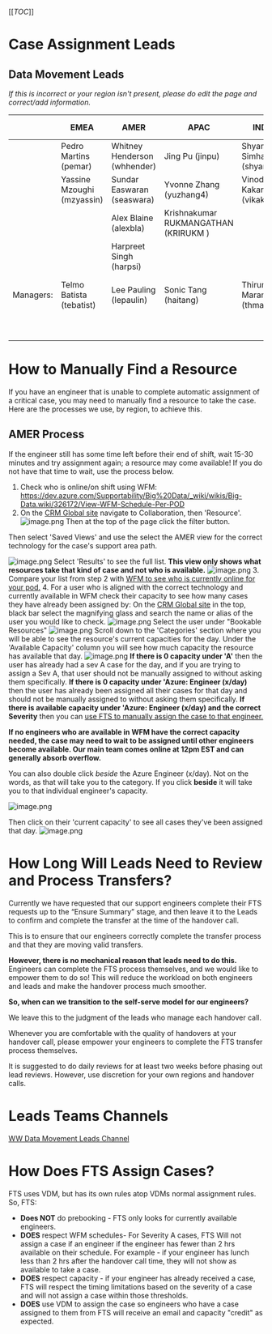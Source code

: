[[_TOC_]]

# Case Assignment Leads

## Data Movement Leads

_If this is incorrect or your region isn't present, please do edit the page and correct/add information._

||EMEA|AMER|APAC|INDIA|Mindtree - Redmond|Mindtree - India| 
|------------------|------------------|----------|--------------------|---------------------|------------------|------------------|
||Pedro Martins (pemar)|Whitney Henderson (whhender)| Jing Pu (jinpu)|Shyam Simha (shyamsim)|Supreeth Vasudevamurthy (v-suvas)|Chanakya Jalda|
||Yassine Mzoughi (mzyassin)|Sundar Easwaran (seaswara)|Yvonne Zhang (yuzhang4)| Vinod Kakarparhi (vikakarp)||ALEKYA PONUKUMATI (v-alponu)|
|||Alex Blaine (alexbla)|Krishnakumar RUKMANGATHAN (KRIRUKM )||||
|||Harpreet Singh (harpsi)|||||
|Managers:|Telmo Batista (tebatist)|Lee Pauling (lepaulin)|Sonic Tang (haitang)|Thirumal Maram (thmaram)|Chaithanya Reddy Sarabuddi (v-chaisc)|Vinod Kumar ( v-vinoku )|
||||||Nisar Ansari(v-niansa)||


# How to Manually Find a Resource

If you have an engineer that is unable to complete automatic assignment of a critical case, you may need to manually find a resource to take the case. Here are the processes we use, by region, to achieve this.

## AMER Process

If the engineer still has some time left before their end of shift, wait 15-30 minutes and try assignment again; a resource may come available! If you do not have that time to wait, use the process below.

1. Check who is online/on shift using WFM: https://dev.azure.com/Supportability/Big%20Data/_wiki/wikis/Big-Data.wiki/326172/View-WFM-Schedule-Per-POD
2. On the [CRM Global site](https://crmglobal.corp.microsoft.com/GLBCRMSUP/main.aspx#746218167) navigate to Collaboration, then 'Resource'. 
![image.png](/.attachments/image-6fb57c99-6ac4-4ddf-9458-c3e457e1ca63.png)
Then at the top of the page click the filter button. 

Then select 'Saved Views' and use the select the AMER view for the correct technology for the case's support area path. 

![image.png](/.attachments/image-d7b60fc4-ac46-46ba-a08c-449de2a8fd11.png)
Select 'Results' to see the full list. **This view only shows what resources take that kind of case and not who is available.**
![image.png](/.attachments/image-d1a97275-496e-4759-b8c4-27669977d2e5.png)
3. Compare your list from step 2 with [WFM to see who is currently online for your pod.](https://dev.azure.com/Supportability/Big%20Data/_wiki/wikis/Big-Data.wiki/326172/View-WFM-Schedule-Per-POD)
4. For a user who is aligned with the correct technology and currently available in WFM check their capacity to see how many cases they have already been assigned by: On the [CRM Global site](https://crmglobal.corp.microsoft.com/GLBCRMSUP/main.aspx#746218167) in the top, black bar select the magnifying glass and search the name or alias of the user you would like to check.
![image.png](/.attachments/image-9fcf999c-3433-4847-af72-e2df87a5a27c.png)
Select the user under "Bookable Resources"
![image.png](/.attachments/image-f6663f45-839f-4af2-b640-ec88139ab148.png)
Scroll down to the 'Categories' section where you will be able to see the resource's current capacities for the day. Under the 'Available Capacity' column you will see how much capacity the resource has available that day.
![image.png](/.attachments/image-ffebedc8-3551-4e72-9646-9625b3f7ee03.png)
**If there is 0 capacity under 'A'** then the user has already had a sev A case for the day, and if you are trying to assign a Sev A, that user should not be manually assigned to without asking them specifically.
**If there is 0 capacity under 'Azure: Engineer (x/day)** then the user has already been assigned all their cases for that day and should not be manually assigned to without asking them specifically.
**If there is available capacity under 'Azure: Engineer (x/day) and the correct Severity** then you can [use FTS to manually assign the case to that engineer.](https://dev.azure.com/Supportability/Big%20Data/_wiki/wikis/Big-Data.wiki/393781/FTS-(Follow-the-Sun)-User-Guides?anchor=select-resource)

**If no engineers who are available in WFM have the correct capacity needed, the case may need to wait to be assigned until other engineers become available. Our main team comes online at 12pm EST and can generally absorb overflow.** 

You can also double click *beside* the Azure Engineer (x/day).
Not on the words, as that will take you to the category.
If you click **beside** it will take you to that individual engineer's capacity.

![image.png](/.attachments/image-4962f19f-8060-4173-8dcb-1551550d7e61.png)


Then click on their 'current capacity' to see all cases they've been assigned that day.
![image.png](/.attachments/image-0f29aff0-2ebc-4a3a-85d9-68978e9c6c3d.png)

# How Long Will Leads Need to Review and Process Transfers?
Currently we have requested that our support engineers complete their FTS requests up to the “Ensure Summary” stage, and then leave it to the Leads to confirm and complete the transfer at the time of the handover call.

This is to ensure that our engineers correctly complete the transfer process and that they are moving valid transfers.

**However, there is no mechanical reason that leads need to do this.** Engineers can complete the FTS process themselves, and we would like to empower them to do so! This will reduce the workload on both engineers and leads and make the handover process much smoother.

**So, when can we transition to the self-serve model for our engineers?**

We leave this to the judgment of the leads who manage each handover call.

Whenever you are comfortable with the quality of handovers at your handover call, please empower your engineers to complete the FTS transfer process themselves.

It is suggested to do daily reviews for at least two weeks before phasing out lead reviews. However, use discretion for your own regions and handover calls.

# Leads Teams Channels

[WW Data Movement Leads Channel](https://teams.microsoft.com/l/channel/19%3a97376d30de2b400ca19641af9615b796%40thread.tacv2/FTS%2520Leads%2520Chat?groupId=850828d8-228e-40ed-ab61-e73dd90037e2&tenantId=72f988bf-86f1-41af-91ab-2d7cd011db47)

# How Does FTS Assign Cases?
FTS uses VDM, but has its own rules atop VDMs normal assignment rules. So, FTS:
- **Does NOT** do prebooking - FTS only looks for currently available engineers.
- **DOES** respect WFM schedules- For Severity A cases, FTS Will not assign a case if an engineer if the engineer has fewer than 2 hrs available on their schedule.
For example - if your engineer has lunch less than 2 hrs after the handover call time, they will not show as available to take a case.
- **DOES** respect capacity - if your engineer has already received a case, FTS will respect the timing limitations based on the severity of a case and will not assign a case within those thresholds.
- **DOES** use VDM to assign the case so engineers who have a case assigned to them from FTS will receive an email and capacity "credit" as expected.
